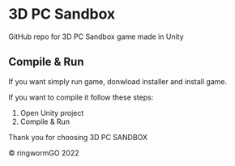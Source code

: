 # 3D PC Sandbox
GitHub repo for 3D PC Sandbox game made in Unity

## Compile & Run
If you want simply run game, donwload installer and install game.

If you want to compile it follow these steps:

1. Open Unity project
2. Compile & Run

Thank you for choosing 3D PC SANDBOX

© ringwormGO 2022

